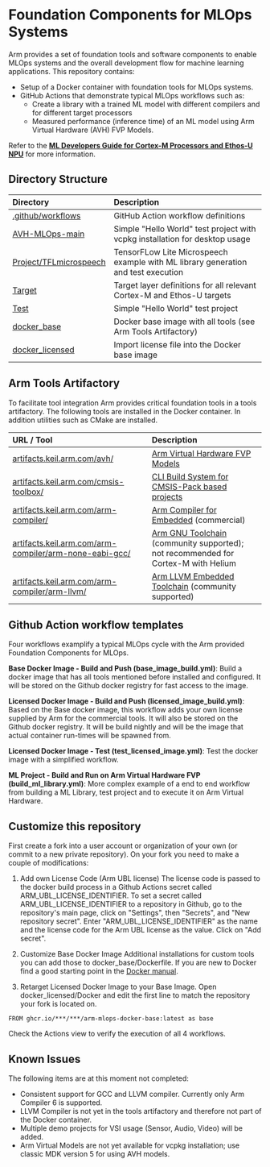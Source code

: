 # Foundation Components for MLOps Systems

Arm provides a set of foundation tools and software components to enable MLOps systems and the overall development flow for machine learning applications. 
This repository contains:

- Setup of a Docker container with foundation tools for MLOps systems.
- GitHub Actions that demonstrate typical MLOps workflows such as:
  - Create a library with a trained ML model with different compilers and for different target processors
  - Measured performance (inference time) of an ML model using Arm Virtual Hardware (AVH) FVP Models.
 
Refer to the [**ML Developers Guide for Cortex-M Processors and Ethos-U NPU**](https://developer.arm.com/documentation/109267/latest/) for more information.

## Directory Structure

Directory           | Description
:-------------------|:------------------------------
[.github/workflows](./.github/workflows)           | GitHub Action workflow definitions
[AVH-MLOps-main](./AVH-MLOps-main)                 | Simple "Hello World" test project with vcpkg installation for desktop usage
[Project/TFLmicrospeech](./Project/TFLmicrospeech) | TensorFLow Lite Microspeech example with ML library generation and test execution
[Target](./Target)                                 | Target layer definitions for all relevant Cortex-M and Ethos-U targets
[Test](./Test)                                     | Simple "Hello World" test project
[docker_base](./docker_base)                       | Docker base image with all tools (see Arm Tools Artifactory)
[docker_licensed](./docker_licensed)               | Import license file into the Docker base image

## Arm Tools Artifactory

To facilitate tool integration Arm provides critical foundation tools in a tools artifactory. The following tools are installed in the Docker container. In addition utilities such as CMake are installed.

URL / Tool     | Description
:--------------|:-------------------
[artifacts.keil.arm.com/avh/](https://artifacts.keil.arm.com/avh/)                      | [Arm Virtual Hardware FVP Models](https://arm-software.github.io/AVH/main/simulation/html/Using.html)
[artifacts.keil.arm.com/cmsis-toolbox/](https://artifacts.keil.arm.com/cmsis-toolbox/)  | [CLI Build System for CMSIS-Pack based projects](https://github.com/Open-CMSIS-Pack/cmsis-toolbox/blob/main/docs/README.md#cmsis-toolbox)
[artifacts.keil.arm.com/arm-compiler/](https://artifacts.keil.arm.com/arm-compiler/)      | [Arm Compiler for Embedded](https://developer.arm.com/Tools%20and%20Software/Arm%20Compiler%20for%20Embedded) (commercial)
[artifacts.keil.arm.com/arm-compiler/arm-none-eabi-gcc/](https://artifacts.keil.arm.com/arm-compiler/arm-none-eabi-gcc/) | [Arm GNU Toolchain](https://developer.arm.com/Tools%20and%20Software/GNU%20Toolchain) (community supported); not recommended for Cortex-M with Helium
[artifacts.keil.arm.com/arm-compiler/arm-llvm/](https://artifacts.keil.arm.com/arm-compiler/arm-none-eabi-gcc/) | [Arm LLVM Embedded Toolchain](https://learn.arm.com/install-guides/llvm-embedded/) (community supported)

## Github Action workflow templates

Four workflows examplify a typical MLOps cycle with the Arm provided Foundation Components for MLOps.

**Base Docker Image - Build and Push (base_image_build.yml)**: Build a docker image that has all tools mentioned before installed and configured. It will be stored on the Github docker registry for fast access to the image.

**Licensed Docker Image - Build and Push (licensed_image_build.yml)**: Based on the Base docker image, this workflow adds your own license supplied by Arm for the commercial tools. It will also be stored on the Github docker registry. It will be build nightly and will be the image that actual container run-times will be spawned from.

**Licensed Docker Image - Test (test_licensed_image.yml)**: Test the docker image with a simplified workflow.

**ML Project - Build and Run on Arm Virtual Hardware FVP (build_ml_library.yml)**: More complex example of a end to end workflow from building a ML Library, test project and to execute it on Arm Virtual Hardware. 

## Customize this repository

First create a fork into a user account or organization of your own (or commit to a new private repository). On your fork you need to make a couple of modifications:

1. Add own License Code (Arm UBL license)
The license code is passed to the docker build process in a Github Actions secret called ARM_UBL_LICENSE_IDENTIFIER.
To set a secret called ARM_UBL_LICENSE_IDENTIFIER to a repository in Github, go to the repository's main page, click on "Settings", then "Secrets", and "New repository secret". Enter "ARM_UBL_LICENSE_IDENTIFIER" as the name and the license code for the Arm UBL license as the value. Click on "Add secret". 

2. Customize Base Docker Image
Additional installations for custom tools you can add those to docker_base/Dockerfile. If you are new to Docker find a good starting point in the [Docker manual](https://docs.docker.com/develop/develop-images/dockerfile_best-practices/).

3. Retarget Licensed Docker Image to your Base Image. 
Open docker_licensed/Docker and edit the first line to match the repository your fork is located on.
```
FROM ghcr.io/***/***/arm-mlops-docker-base:latest as base
```

Check the Actions view to verify the execution of all 4 workflows.

## Known Issues

The following items are at this moment not completed:

- Consistent support for GCC and LLVM compiler. Currently only Arm Compiler 6 is supported.
- LLVM Compiler is not yet in the tools artifactory and therefore not part of the Docker container.
- Multiple demo projects for VSI usage (Sensor, Audio, Video) will be added.
- Arm Virtual Models are not yet available for vcpkg installation; use classic MDK version 5 for using AVH models.
